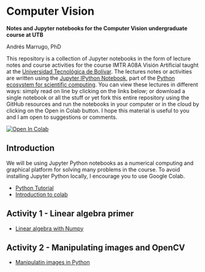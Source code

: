 Computer Vision
===

**Notes and Jupyter notebooks for the Computer Vision undergraduate course at UTB**

Andrés Marrugo, PhD


This repository is a collection of Jupyter notebooks in the form of lecture notes and course activities for the course IMTR A08A Visión Artificial taught at the [Universidad Tecnológica de Bolívar](http://www.utb.edu.co/). The lectures notes or activities are written using the [Jupyter IPython Notebook](https://jupyter.org/), part of the [Python ecosystem for scientific computing]( http://scipy.org/ ). You can view these lectures in different ways: simply read on line by clicking on the links below; or download a single notebook or all the stuff or yet fork this entire repository using the GitHub resources and run the notebooks in your computer or in the cloud by clicking on the Open in Colab button. I hope this material is useful to you and I am open to suggestions or comments.

[![Open In Colab](https://colab.research.google.com/assets/colab-badge.svg)](https://colab.research.google.com/github/agmarrugo/computer-vision-utb/blob/main/README.ipynb)


Introduction
------------

We will be using Jupyter Python notebooks as a numerical computing and graphical platform for solving many problems in the course. To avoid installing Jupyter Python locally, I encourage you to use Google Colab. 

- [Python Tutorial](https://colab.research.google.com/github/cs231n/cs231n.github.io/blob/master/python-colab.ipynb)
- [Introduction to colab](https://colab.research.google.com/notebooks/welcome.ipynb)

## Activity 1 - Linear algebra primer

- [Linear algebra with Numpy](http://nbviewer.ipython.org/github/agmarrugo/computer-vision-utb/blob/main/notebooks/00_Linear_algebra_with_Numpy.ipynb)

## Activity 2 - Manipulating images and OpenCV

- [Manipulatin images in Python](http://nbviewer.ipython.org/github/agmarrugo/computer-vision-utb/blob/main/notebooks/01_Image_Processing_in_Python_Final.ipynb)
